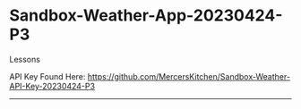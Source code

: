 # Sandbox-Weather-App-20230424-P3
Lessons

API Key Found Here: https://github.com/MercersKitchen/Sandbox-Weather-API-Key-20230424-P3

---
